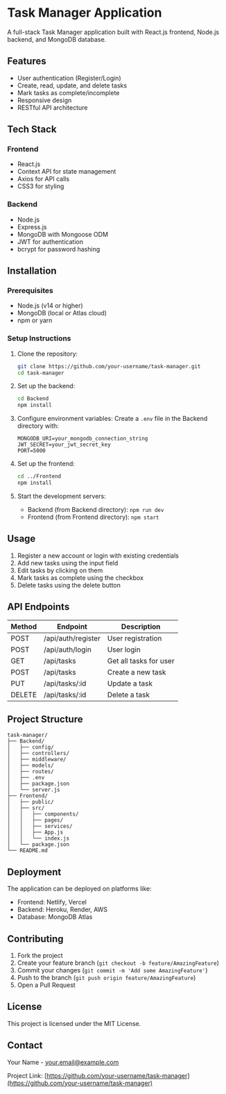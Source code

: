 # Task Manager Application

A full-stack Task Manager application built with React.js frontend, Node.js backend, and MongoDB database.

## Features

- User authentication (Register/Login)
- Create, read, update, and delete tasks
- Mark tasks as complete/incomplete
- Responsive design
- RESTful API architecture

## Tech Stack

### Frontend
- React.js
- Context API for state management
- Axios for API calls
- CSS3 for styling

### Backend
- Node.js
- Express.js
- MongoDB with Mongoose ODM
- JWT for authentication
- bcrypt for password hashing

## Installation

### Prerequisites
- Node.js (v14 or higher)
- MongoDB (local or Atlas cloud)
- npm or yarn

### Setup Instructions

1. Clone the repository:
   ```bash
   git clone https://github.com/your-username/task-manager.git
   cd task-manager
   ```

2. Set up the backend:
   ```bash
   cd Backend
   npm install
   ```

3. Configure environment variables:
   Create a `.env` file in the Backend directory with:
   ```
   MONGODB_URI=your_mongodb_connection_string
   JWT_SECRET=your_jwt_secret_key
   PORT=5000
   ```

4. Set up the frontend:
   ```bash
   cd ../Frontend
   npm install
   ```

5. Start the development servers:
   - Backend (from Backend directory): `npm run dev`
   - Frontend (from Frontend directory): `npm start`

## Usage

1. Register a new account or login with existing credentials
2. Add new tasks using the input field
3. Edit tasks by clicking on them
4. Mark tasks as complete using the checkbox
5. Delete tasks using the delete button

## API Endpoints

| Method | Endpoint | Description |
|--------|----------|-------------|
| POST | /api/auth/register | User registration |
| POST | /api/auth/login | User login |
| GET | /api/tasks | Get all tasks for user |
| POST | /api/tasks | Create a new task |
| PUT | /api/tasks/:id | Update a task |
| DELETE | /api/tasks/:id | Delete a task |

## Project Structure

```
task-manager/
├── Backend/
│   ├── config/
│   ├── controllers/
│   ├── middleware/
│   ├── models/
│   ├── routes/
│   ├── .env
│   ├── package.json
│   └── server.js
├── Frontend/
│   ├── public/
│   ├── src/
│   │   ├── components/
│   │   ├── pages/
│   │   ├── services/
│   │   ├── App.js
│   │   └── index.js
│   └── package.json
└── README.md
```

## Deployment

The application can be deployed on platforms like:
- Frontend: Netlify, Vercel
- Backend: Heroku, Render, AWS
- Database: MongoDB Atlas

## Contributing

1. Fork the project
2. Create your feature branch (`git checkout -b feature/AmazingFeature`)
3. Commit your changes (`git commit -m 'Add some AmazingFeature'`)
4. Push to the branch (`git push origin feature/AmazingFeature`)
5. Open a Pull Request

## License

This project is licensed under the MIT License.

## Contact

Your Name - [your.email@example.com](mailto:your.email@example.com)

Project Link: [https://github.com/your-username/task-manager](https://github.com/your-username/task-manager)
